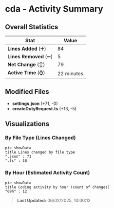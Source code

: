 # cda - Activity Summary 

## Overall Statistics

| Stat                   | Value                                                             |
| ---------------------- | ----------------------------------------------------------------- |
| **Lines Added** (➕)   | 84                                          |
| **Lines Removed** (➖) | 5                                        |
| **Net Change** (↕)    | 79                |
| **Active Time** (⌚)   | 22 minutes |


## Modified Files
- **settings.json** (+71, -0)
- **createDutyRequest.ts** (+13, -5)

## Visualizations

### By File Type (Lines Changed)

```mermaid
pie showData
title Lines changed by file type
".json" : 71
".ts" : 18
```

### By Hour (Estimated Activity Count)

```mermaid
pie showData
title Coding activity by hour (count of changes)
"09h" : 12
```


> **Last Updated:** 06/02/2025, 10:00:12